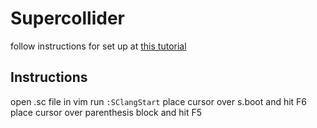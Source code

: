 # Supercollider
follow instructions for set up at [this tutorial](https://lpil.uk/blog/using-supercollider-with-vim-on-linux/)

## Instructions
open .sc file in vim
run `:SClangStart`
place cursor over s.boot and hit F6
place cursor over parenthesis block and hit F5

